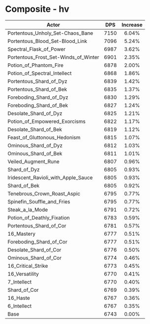 # Composite - hv
| Actor | DPS | Increase |
|---|:---:|:---:|
|Portentous_Unholy_Set-Chaos_Bane|7150|6.04%|
|Portentous_Blood_Set-Blood_Link|7096|5.24%|
|Spectral_Flask_of_Power|6987|3.62%|
|Portentous_Frost_Set-Winds_of_Winter|6901|2.35%|
|Potion_of_Phantom_Fire|6878|2.00%|
|Potion_of_Spectral_Intellect|6868|1.86%|
|Portentous_Shard_of_Dyz|6839|1.42%|
|Portentous_Shard_of_Bek|6835|1.37%|
|Foreboding_Shard_of_Dyz|6830|1.29%|
|Foreboding_Shard_of_Bek|6827|1.24%|
|Desolate_Shard_of_Dyz|6825|1.21%|
|Potion_of_Empowered_Exorcisms|6822|1.17%|
|Desolate_Shard_of_Bek|6819|1.12%|
|Feast_of_Gluttonous_Hedonism|6815|1.07%|
|Ominous_Shard_of_Dyz|6812|1.03%|
|Ominous_Shard_of_Bek|6811|1.01%|
|Veiled_Augment_Rune|6807|0.96%|
|Shard_of_Dyz|6805|0.93%|
|Iridescent_Ravioli_with_Apple_Sauce|6805|0.93%|
|Shard_of_Bek|6805|0.92%|
|Tenebrous_Crown_Roast_Aspic|6795|0.77%|
|Spinefin_Souffle_and_Fries|6795|0.77%|
|Steak_a_la_Mode|6791|0.72%|
|Potion_of_Deathly_Fixation|6783|0.59%|
|Portentous_Shard_of_Cor|6781|0.57%|
|16_Mastery|6777|0.51%|
|Foreboding_Shard_of_Cor|6777|0.51%|
|Desolate_Shard_of_Cor|6776|0.50%|
|Ominous_Shard_of_Cor|6774|0.46%|
|16_Critical_Strike|6773|0.45%|
|16_Versatility|6770|0.41%|
|7_Intellect|6770|0.40%|
|Shard_of_Cor|6769|0.39%|
|16_Haste|6767|0.36%|
|6_Intellect|6767|0.35%|
|Base|6743|0.00%|
